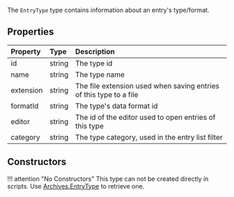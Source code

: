 The `EntryType` type contains information about an entry's type/format.

## Properties

| Property | Type | Description |
|:---------|:-----|:------------|
<prop class="ro">id</prop>        | <type>string</type> | The type id
<prop class="ro">name</prop>      | <type>string</type> | The type name
<prop class="ro">extension</prop> | <type>string</type> | The file extension used when saving entries of this type to a file
<prop class="ro">formatId</prop>  | <type>string</type> | The type's data format id
<prop class="ro">editor</prop>    | <type>string</type> | The id of the editor used to open entries of this type
<prop class="ro">category</prop>  | <type>string</type> | The type category, used in the entry list filter

## Constructors

!!! attention "No Constructors"
    This type can not be created directly in scripts. Use [Archives.EntryType](../Namespaces/Archives.md#entrytype) to retrieve one.
